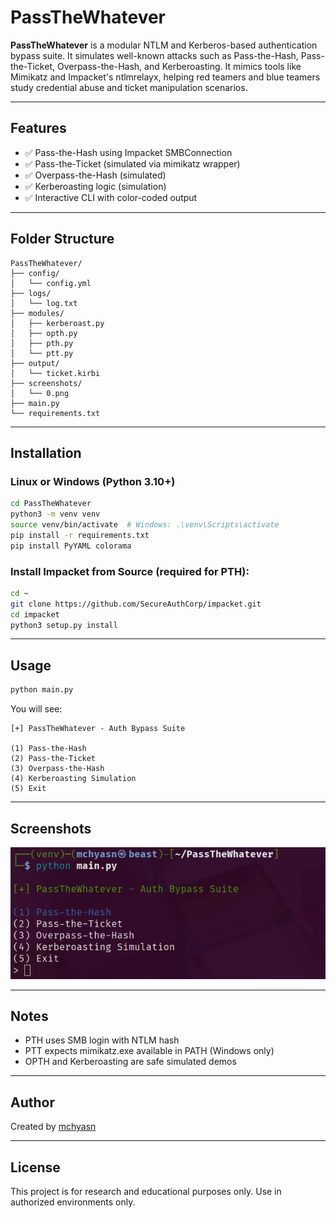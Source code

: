 # PassTheWhatever

**PassTheWhatever** is a modular NTLM and Kerberos-based authentication bypass suite. It simulates well-known attacks such as Pass-the-Hash, Pass-the-Ticket, Overpass-the-Hash, and Kerberoasting. It mimics tools like Mimikatz and Impacket's ntlmrelayx, helping red teamers and blue teamers study credential abuse and ticket manipulation scenarios.

---

## Features

* ✅ Pass-the-Hash using Impacket SMBConnection
* ✅ Pass-the-Ticket (simulated via mimikatz wrapper)
* ✅ Overpass-the-Hash (simulated)
* ✅ Kerberoasting logic (simulation)
* ✅ Interactive CLI with color-coded output

---

## Folder Structure

```
PassTheWhatever/
├── config/
│   └── config.yml
├── logs/
│   └── log.txt
├── modules/
│   ├── kerberoast.py
│   ├── opth.py
│   ├── pth.py
│   └── ptt.py
├── output/
│   └── ticket.kirbi
├── screenshots/
│   └── 0.png
├── main.py
└── requirements.txt
```

---

## Installation

### Linux or Windows (Python 3.10+)

```bash
cd PassTheWhatever
python3 -m venv venv
source venv/bin/activate  # Windows: .\venv\Scripts\activate
pip install -r requirements.txt
pip install PyYAML colorama
```

### Install Impacket from Source (required for PTH):

```bash
cd ~
git clone https://github.com/SecureAuthCorp/impacket.git
cd impacket
python3 setup.py install
```

---

## Usage

```bash
python main.py
```

You will see:

```
[+] PassTheWhatever - Auth Bypass Suite

(1) Pass-the-Hash
(2) Pass-the-Ticket
(3) Overpass-the-Hash
(4) Kerberoasting Simulation
(5) Exit
```

---

## Screenshots

![Tool Menu](https://raw.githubusercontent.com/mchyasn/cybersecurity-tools/main/09-Authentication-and-Access-Bypass-Simulators/PassTheWhatever/screenshots/0.png)

---

## Notes

* PTH uses SMB login with NTLM hash
* PTT expects mimikatz.exe available in PATH (Windows only)
* OPTH and Kerberoasting are safe simulated demos

---

## Author

Created by [mchyasn](https://github.com/mchyasn)

---

## License

This project is for research and educational purposes only. Use in authorized environments only.
